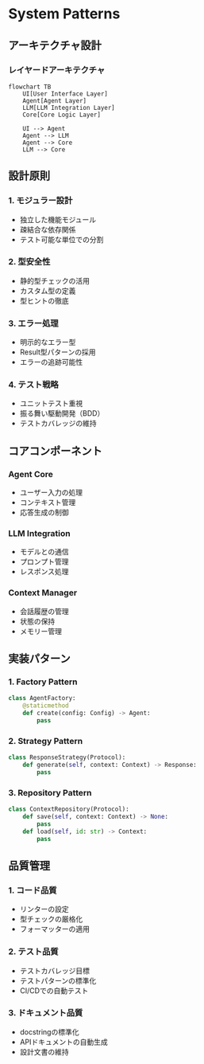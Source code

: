 # System Patterns

## アーキテクチャ設計

### レイヤードアーキテクチャ
```mermaid
flowchart TB
    UI[User Interface Layer]
    Agent[Agent Layer]
    LLM[LLM Integration Layer]
    Core[Core Logic Layer]

    UI --> Agent
    Agent --> LLM
    Agent --> Core
    LLM --> Core
```

## 設計原則

### 1. モジュラー設計
- 独立した機能モジュール
- 疎結合な依存関係
- テスト可能な単位での分割

### 2. 型安全性
- 静的型チェックの活用
- カスタム型の定義
- 型ヒントの徹底

### 3. エラー処理
- 明示的なエラー型
- Result型パターンの採用
- エラーの追跡可能性

### 4. テスト戦略
- ユニットテスト重視
- 振る舞い駆動開発（BDD）
- テストカバレッジの維持

## コアコンポーネント

### Agent Core
- ユーザー入力の処理
- コンテキスト管理
- 応答生成の制御

### LLM Integration
- モデルとの通信
- プロンプト管理
- レスポンス処理

### Context Manager
- 会話履歴の管理
- 状態の保持
- メモリー管理

## 実装パターン

### 1. Factory Pattern
```python
class AgentFactory:
    @staticmethod
    def create(config: Config) -> Agent:
        pass
```

### 2. Strategy Pattern
```python
class ResponseStrategy(Protocol):
    def generate(self, context: Context) -> Response:
        pass
```

### 3. Repository Pattern
```python
class ContextRepository(Protocol):
    def save(self, context: Context) -> None:
        pass
    def load(self, id: str) -> Context:
        pass
```

## 品質管理

### 1. コード品質
- リンターの設定
- 型チェックの厳格化
- フォーマッターの適用

### 2. テスト品質
- テストカバレッジ目標
- テストパターンの標準化
- CI/CDでの自動テスト

### 3. ドキュメント品質
- docstringの標準化
- APIドキュメントの自動生成
- 設計文書の維持
